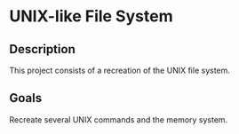 # UNIX-like File System
## Description
This project consists of a recreation of the UNIX file system.
## Goals
Recreate several UNIX commands and the memory system.
